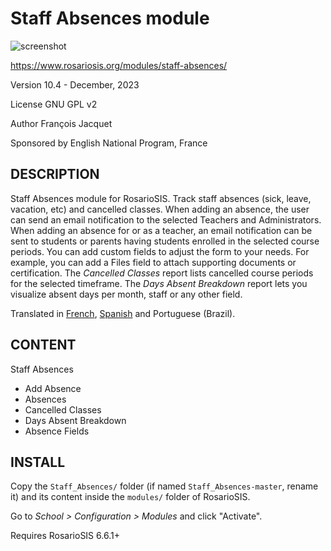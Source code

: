 Staff Absences module
=====================

![screenshot](https://gitlab.com/francoisjacquet/Staff_Absences/raw/master/screenshot.png?inline=false)

https://www.rosariosis.org/modules/staff-absences/

Version 10.4 - December, 2023

License GNU GPL v2

Author François Jacquet

Sponsored by English National Program, France

DESCRIPTION
-----------
Staff Absences module for RosarioSIS. Track staff absences (sick, leave, vacation, etc) and cancelled classes.
When adding an absence, the user can send an email notification to the selected Teachers and Administrators. When adding an absence for or as a teacher, an email notification can be sent to students or parents having students enrolled in the selected course periods.
You can add custom fields to adjust the form to your needs. For example, you can add a Files field to attach supporting documents or certification.
The _Cancelled Classes_ report lists cancelled course periods for the selected timeframe.
The _Days Absent Breakdown_ report lets you visualize absent days per month, staff or any other field.

Translated in [French](https://www.rosariosis.org/fr/modules/staff-absences/), [Spanish](https://www.rosariosis.org/es/modules/staff-absences/) and Portuguese (Brazil).

CONTENT
-------
Staff Absences
- Add Absence
- Absences
- Cancelled Classes
- Days Absent Breakdown
- Absence Fields

INSTALL
-------
Copy the `Staff_Absences/` folder (if named `Staff_Absences-master`, rename it) and its content inside the `modules/` folder of RosarioSIS.

Go to _School > Configuration > Modules_ and click "Activate".

Requires RosarioSIS 6.6.1+
